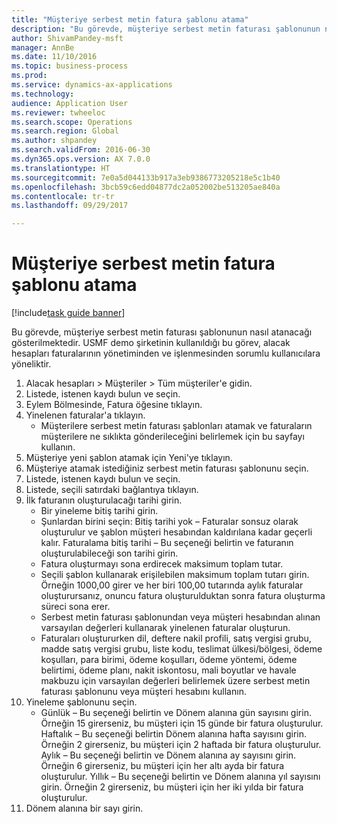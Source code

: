 ```yaml
--- 
title: "Müşteriye serbest metin fatura şablonu atama"
description: "Bu görevde, müşteriye serbest metin faturası şablonunun nasıl atanacağı gösterilmektedir."
author: ShivamPandey-msft
manager: AnnBe
ms.date: 11/10/2016
ms.topic: business-process
ms.prod: 
ms.service: dynamics-ax-applications
ms.technology: 
audience: Application User
ms.reviewer: twheeloc
ms.search.scope: Operations
ms.search.region: Global
ms.author: shpandey
ms.search.validFrom: 2016-06-30
ms.dyn365.ops.version: AX 7.0.0
ms.translationtype: HT
ms.sourcegitcommit: 7e0a5d044133b917a3eb9386773205218e5c1b40
ms.openlocfilehash: 3bcb59c6edd04877dc2a052002be513205ae840a
ms.contentlocale: tr-tr
ms.lasthandoff: 09/29/2017

---
```

# <a name="assign-a-free-text-invoice-template-to-a-customer"></a>Müşteriye serbest metin fatura şablonu atama

[!include[task guide banner](../../includes/task-guide-banner.md)]

Bu görevde, müşteriye serbest metin faturası şablonunun nasıl atanacağı gösterilmektedir. USMF demo şirketinin kullanıldığı bu görev, alacak hesapları faturalarının yönetiminden ve işlenmesinden sorumlu kullanıcılara yöneliktir.

1. Alacak hesapları > Müşteriler > Tüm müşteriler'e gidin.
2. Listede, istenen kaydı bulun ve seçin.
3. Eylem Bölmesinde, Fatura öğesine tıklayın.
4. Yinelenen faturalar'a tıklayın.
    * Müşterilere serbest metin faturası şablonları atamak ve faturaların müşterilere ne sıklıkta gönderileceğini belirlemek için bu sayfayı kullanın.  
5. Müşteriye yeni şablon atamak için Yeni'ye tıklayın.
6. Müşteriye atamak istediğiniz serbest metin faturası şablonunu seçin.
7. Listede, istenen kaydı bulun ve seçin.
8. Listede, seçili satırdaki bağlantıya tıklayın.
9. İlk faturanın oluşturulacağı tarihi girin.
    * Bir yineleme bitiş tarihi girin.  
    * Şunlardan birini seçin: Bitiş tarihi yok – Faturalar sonsuz olarak oluşturulur ve şablon müşteri hesabından kaldırılana kadar geçerli kalır.  Faturalama bitiş tarihi – Bu seçeneği belirtin ve faturanın oluşturulabileceği son tarihi girin.  
    * Fatura oluşturmayı sona erdirecek maksimum toplam tutar.  
    * Seçili şablon kullanarak erişilebilen maksimum toplam tutarı girin. Örneğin 1000,00 girer ve her biri 100,00 tutarında aylık faturalar oluşturursanız, onuncu fatura oluşturulduktan sonra fatura oluşturma süreci sona erer.  
    * Serbest metin faturası şablonundan veya müşteri hesabından alınan varsayılan değerleri kullanarak yinelenen faturalar oluşturun.  
    * Faturaları oluştururken dil, deftere nakil profili, satış vergisi grubu, madde satış vergisi grubu, liste kodu, teslimat ülkesi/bölgesi, ödeme koşulları, para birimi, ödeme koşulları, ödeme yöntemi, ödeme belirtimi, ödeme planı, nakit iskontosu, mali boyutlar ve havale makbuzu için varsayılan değerleri belirlemek üzere serbest metin faturası şablonunu veya müşteri hesabını kullanın.  
10. Yineleme şablonunu seçin.
    * Günlük – Bu seçeneği belirtin ve Dönem alanına gün sayısını girin. Örneğin 15 girerseniz, bu müşteri için 15 günde bir fatura oluşturulur.  Haftalık – Bu seçeneği belirtin Dönem alanına hafta sayısını girin. Örneğin 2 girerseniz, bu müşteri için 2 haftada bir fatura oluşturulur.  Aylık – Bu seçeneği belirtin ve Dönem alanına ay sayısını girin. Örneğin 6 girerseniz, bu müşteri için her altı ayda bir fatura oluşturulur.  Yıllık – Bu seçeneği belirtin ve Dönem alanına yıl sayısını girin. Örneğin 2 girerseniz, bu müşteri için her iki yılda bir fatura oluşturulur.  
11. Dönem alanına bir sayı girin.


